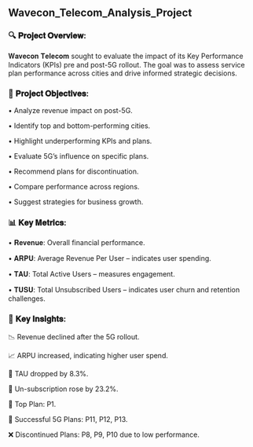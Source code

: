 ## Wavecon_Telecom_Analysis_Project


### 🔍 𝐏𝐫𝐨𝐣𝐞𝐜𝐭 𝐎𝐯𝐞𝐫𝐯𝐢𝐞𝐰:

𝐖𝐚𝐯𝐞𝐜𝐨𝐧 𝐓𝐞𝐥𝐞𝐜𝐨𝐦 sought to evaluate the impact of its Key Performance Indicators (KPIs) pre and post-5G rollout. The goal was to assess service plan performance across cities and drive informed strategic decisions.


### 🎯 𝐏𝐫𝐨𝐣𝐞𝐜𝐭 𝐎𝐛𝐣𝐞𝐜𝐭𝐢𝐯𝐞𝐬:

• Analyze revenue impact on post-5G.

• Identify top and bottom-performing cities.

• Highlight underperforming KPIs and plans.

• Evaluate 5G’s influence on specific plans.

• Recommend plans for discontinuation.

• Compare performance across regions.

• Suggest strategies for business growth.


### 📊 𝐊𝐞𝐲 𝐌𝐞𝐭𝐫𝐢𝐜𝐬:

• 𝐑𝐞𝐯𝐞𝐧𝐮𝐞: Overall financial performance.

• 𝐀𝐑𝐏𝐔: Average Revenue Per User – indicates user spending.

• 𝐓𝐀𝐔: Total Active Users – measures engagement.

• 𝐓𝐔𝐒𝐔: Total Unsubscribed Users – indicates user churn and retention challenges.


### 🔎 𝐊𝐞𝐲 𝐈𝐧𝐬𝐢𝐠𝐡𝐭𝐬:

📉 Revenue declined after the 5G rollout.

📈 ARPU increased, indicating higher user spend.

👥 TAU dropped by 8.3%.

🔄 Un-subscription rose by 23.2%.

📌 Top Plan: P1.

🚀 Successful 5G Plans: P11, P12, P13.

❌ Discontinued Plans: P8, P9, P10 due to low performance.


